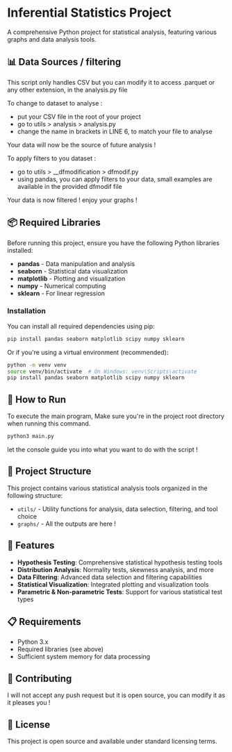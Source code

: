 # Inferential Statistics Project

A comprehensive Python project for statistical analysis, featuring various graphs and data analysis tools.

## 📊 Data Sources / filtering 

This script only handles CSV but you can modify it to access .parquet or any other extension, in the analysis.py file

To change to dataset to analyse : 
- put your CSV file in the root of your project
- go to utils > analysis > analysis.py
- change the name in brackets in LINE 6, to match your file to analyse 

Your data will now be the source of future analysis !

To apply filters to you dataset :
- go to utils > __dfmodification > dfmodif.py
- using pandas, you can apply filters to your data, small examples are available in the provided dfmodif file

Your data is now filtered ! enjoy your graphs !

## 📦 Required Libraries

Before running this project, ensure you have the following Python libraries installed:

- **pandas** - Data manipulation and analysis
- **seaborn** - Statistical data visualization
- **matplotlib** - Plotting and visualization
- **numpy** - Numerical computing
- **sklearn** - For linear regression

### Installation

You can install all required dependencies using pip:

```bash
pip install pandas seaborn matplotlib scipy numpy sklearn
```

Or if you're using a virtual environment (recommended):

```bash
python -m venv venv
source venv/bin/activate  # On Windows: venv\Scripts\activate
pip install pandas seaborn matplotlib scipy numpy sklearn
```

## 🚀 How to Run

To execute the main program, Make sure you're in the project root directory when running this command.

```bash
python3 main.py
```
let the console guide you into what you want to do with the script !

## 📁 Project Structure

This project contains various statistical analysis tools organized in the following structure:

- `utils/` - Utility functions for analysis, data selection, filtering, and tool choice
- `graphs/` - All the outputs are here ! 

## 🔬 Features

- **Hypothesis Testing**: Comprehensive statistical hypothesis testing tools
- **Distribution Analysis**: Normality tests, skewness analysis, and more
- **Data Filtering**: Advanced data selection and filtering capabilities
- **Statistical Visualization**: Integrated plotting and visualization tools
- **Parametric & Non-parametric Tests**: Support for various statistical test types

## 📋 Requirements

- Python 3.x
- Required libraries (see above)
- Sufficient system memory for data processing

## 🤝 Contributing

I will not accept any push request but it is open source, you can modify it as it pleases you !

## 📄 License

This project is open source and available under standard licensing terms.